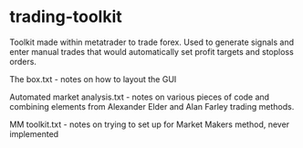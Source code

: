 # trading-toolkit

Toolkit made within metatrader to trade forex. Used to generate signals and enter manual trades that would automatically set profit targets and stoploss orders.

The box.txt - notes on how to layout the GUI

Automated market analysis.txt - notes on various pieces of code and combining elements from Alexander Elder and Alan Farley trading methods.

MM toolkit.txt - notes on trying to set up for Market Makers method, never implemented
